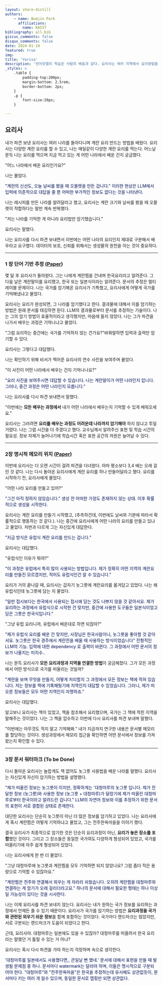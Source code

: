 ```yaml
---
layout: share-distill
authors: 
    - name: Bumjin Park
      affiliations:
        name: KAIST
bibliography: all.bib
giscus_comments: false
disqus_comments: false
date: 2024-01-10
featured: true
img: 
title: 'Yorisa'
description: '언어모델의 학습은 사람의 배움과 같다. 요리사는 여러 지역에서 요리방법을 배워온다. 비슷하게 LLM도 문서에서 컨텐츠를 배운다. 이 글은 LLM에 대한 배움의 비유이며, 연구 방향성을 나타내기 위해 작성된 단편 소설이다.'
_styles: >
    .table {
        padding-top:200px;
        margin-bottom: 2.5rem;
        border-bottom: 2px;
    }
    .p {
        font-size:20px;
    }

---
```


## 요리사 

내가 파견 보낸 요리사는 여러 나라를 돌아다니며 계란 요리 만드는 방법을 배웠다. 
요리사는 다양한 계란 요리를 할 수 있고, 나는 매일같이 다양한 계란 요리를 먹는다. 
어느날 문득 나는 요리를 먹으며 지금 먹고 있는 게 어떤 나라에서 배운 건지 궁금했다.  

"어느 나라에서 배운 요리인가요?"

나는 물었다. 

<p style="color:#001155">
"계란의 신선도, 오늘 날씨를 봤을 때 오믈렛을 만든 겁니다." <d-footnote>이러한 현상은 LLM에서 입력에 의존적으로 대답을 줄 뿐 어떠한 부가적인 정보도 없다는 것을 나타낸다.  </d-footnote>
</p>

나는 레시피를 만든 나라를 알려달라고 했고, 요리사는 계란 크기와 날씨를 봤을 때 오믈렛이 적합하다는 말만 계속 반복했다. 

"저는 나라를 기억한 게 아니라 요리법만 암기했습니다." 

요리사는 말했다.

나는 요리사를 다시 파견 보내면서 이번에는 어떤 나라의 요리인지 제대로 구분해서 배우라고 요구했다. <d-footnote>데이터의 보호, 신뢰를 위해서는 생성물의 원천을 아는 것이 중요하다.  </d-footnote>

---

###  1 장 단어 기반 추정 ([Paper](https://drive.google.com/file/d/1-5UYdrs0gPmRHS7Bn2PxF5aghgLVI9oC/view?usp=drive_link))

몇 달 후 요리사가 돌아왔다. 그는 나에게 계란찜을 건내며 한국요리라고 알려준다.
그 다음 날은 계란말이를 요리했고, 한국 또는 일본식이라는 알려준다.  <d-footnote> 문서의 추정은 멀티레이블 문제이다.</d-footnote> 
나는 국가를 암기해온 요리사가 기특했고, 요리사에게 어떻게 국가를 기억해냈냐고 물었다.

요리사는 요리가 완성되면, 그 나라를 암기했다고 한다.<d-footnote> 결과물에 대해서 이를 암기하는 방법은 원래 문서를 태깅하면 된다. LLM의 결과물로부터 문서를 추정하는 기술이다.</d-footnote> 
나는 그의 암기 방법이 효율적이라고 생각했지만, 마음에 들지 않았다. 나는 그가 파견을 나가서 배우는 과정은 기억나냐고 물었다.

"그럼 요리하는 중간에는 국가를 기억하지 않는 건가요?"<d-footnote>바꿔말하면 입력과 출력만 암기할 수 있다.</d-footnote>  

요리사는 그렇다고 대답했다. 

나는 확인하기 위해 비서가 찍어준 요리사의 연수 사진을 보여주며 물었다. 

"이 사진이 어떤 나라에서 배우는 건지 기억나나요?"

<p style="color:#001155">
"요리 사진을 보여주시면 대답할 수 있습니다. 나는 계란말이가 어떤 나라인지 압니다. 그러나, 중간 과정은 어떤 나라인지 모릅니다."
</p>

나는 요리사를 다시 파견 보내면서 말했다. 

"이번에는 **모든 배우는 과정에서** 내가 어떤 나라에서 배우는지 기억할 수 있게 배워오세요." 

요리사는 그러려면 **요리를 배우는 과정도 어려운데 나라까지 암기해야** 하지 않냐고 투덜거렸다.
나는 그럼 시간을 더 주겠다고 했다. <d-footnote>교수님께서 알려주신 표현 및 학습 시간의 필요성. 정보 자체가 늘어나기에 학습시간 혹은 표현 공간의 차원은 늘어날 수 있다.</d-footnote>

---

### 2장 명시적 메모리 위치 ([Paper](https://drive.google.com/file/d/18inJYgMBN5MPDH01TyF9mvvmKHtZ75Uh/view?usp=drive_link))

이번에 요리사는 더 오랜 시간이 걸려 파견을 다녀왔다. 아마 평소보다 3,4 배는 오래 걸린 것 같다. 
나는 다시 돌아온 요리사에게 계란 요리를 하나 만들어달라고 했다. 
요리를 시작하기 전, 요리사에게 물었다. 

"어떤 나라 요리를 만들고 있어?"

<p style="color:#001155">
"그건 아직 정하지 않았습니다."  <d-footnote>생성 전 어떠한 가정도 존재하지 않는 상태. 이후 확률적으로 생성을 시작한다.</d-footnote>
</p>

요리사는 계란 요리를 만들기 시작했고, (추측하건데, 이번에도 날씨와 기분에 따라서 확률적으로 행동하는 것 같다.).
나는 중간에 요리사에게 어떤 나라의 요리를 만들고 있냐고 물었다. 
저번과 다르게 그는 자신있게 대답한다. 

<p style="color:#001155">
"지금 방식은 유럽식 계란 요리를 만드는 겁니다." 
</p>

요리사는 대답했다. 

"유럽식인 이유가 뭐야?"

<p style="color:#001155">
"이 과정은 유럽에서 특히 많이 사용되는 방법입니다. 제가 정확히 어떤 지역의 계란요리를 만들진 모르겠지만, 
적어도 유럽식인건 알 수 있습니다."
</p>

요리가 거의 끝나갈 때, 요리사는 갑자기 놋그릇에 계란요리를 옮겨담고 있었다. 
나는 왜 유럽식인데 놋그릇에 담는 지 물었다. 

<p style="color:#001155">
"일반 접시보다는 한국에서 사용되는 접시에 담는 것도 나쁘지 않을 것 같아서요. 
제가 요리하는 과정에서 유럽식으로 시작한 건 맞지만, 중간에 사용한 도구들은 일본식이었고 
담은 그릇은 한국식입니다."
</p>

"그냥 유럽 요리니까, 유럽에서 배운대로 하면 되잖아?" 

<p style="color:#001155">
"제가 유럽식 요리를 배운 건 맞지만, 사장님은 한국사람이니, 놋그릇을 좋아할 것 같아서요.
놋그릇은 한국 경주에서 계란전을 배울 때 사용하는 방식이었습니다"  <d-footnote>전형적인 LLM의 기능. 입력에 대한 dependency 로 출력이 바뀐다. 그 과정에서 어떤 문서의 정보가 나올지는 미지수.</d-footnote>.
</p>

나는 문득 요리사가 **모든 요리과정과 지역을 연결한 방법**이 궁금해졌다. 
그가 모든 과정에서 어떤 방식으로 국가를 떠올리는 것일까? 

<p style="color:#001155">
"계란을 보며 무엇을 만들지, 어떻게 처리할지 그 과정에서 모든 정보는 책에 적혀 있습니다. 
저는 정보를 책에 기록해뒀기에 지역인지 대답할 수 있었습니다.
그러니, 제가 떠오른 정보들은 모두 어떤 지역인지 자명하죠."
</p>

요리사는 대답했다. 

알고보니 요리사는 책이 있었고, 책을 참조해서 요리했으며, 
국가는 그 책에 적힌 지역을 말해주는 것이었다. 
나는 그 책을 압수하고 이번에 다시 요리사를 파견 보내며 말했다. 

"이번에는 아무것도 적지 말고 기억해봐." <d-footnote>내가 지금까지 연구한 내용은 문서별 메모리를 할당하는 것이다. 생성과정에서 메모리 접근을 확인하면 어떤 문서에서 정보를 가져왔는지 확인할 수 있다.</d-footnote>

---

### 3장 문서 워터마크  (To be Done)

다시 돌아온 요리사는 놀랍게도 책 없어도 놋그릇 사용법을 배운 나라를 말했다. 요리사는 자신있게 자신이 암기하는 방법을 설명했다. 

<p style="color:#001155">
"제가 떠올린 정보는 놋그릇이 이지만, 정확하게는 '대청마루의 놋그릇 입니다. 제가 전달한 정보 (놋그릇)와 사용한 정보 (놋그릇 + 대청마루)가 달랐기에 
제가 떠올린 대청마루로부터 한국이라고 알려드린 겁니다." <d-footnote>LLM의 자연어 정보와 이를 추정하기 위한 문서의 표현이 서로 결합된 상태로 존재한다.</d-footnote>
</p>

대단한 요리사는 단순히 놋그릇이 아닌 더 많은 정보를 암기하고 있었다. 
나는 요리사에게 혹시 계란찜은 어떻게 기억하냐고 물었고, 그는 전주한옥마을을 이야기 했다. 

결국 요리사가 최종적으로 암기한 것은 단순히 요리과정이 아닌, **요리가 놓은 장소를 포함**했던 것이다. 
그리고 그 장소들은 동일한 국가여도 다양하게 형성되어 있었고, 국가를 떠올리기에 아주 쉽게 형성되어 있었다. 

나는 요리사에게 한 번 더 물었다.

"그냥 대청마루에 놋그릇과 계란찜을 모두 기억하면 되지 않았나요? 그럼 좀더 적은 용량으로 기억할 수 있잖아요."

<p style="color:#001155">
"계란찜은 전주와 연결해서 외우는 게 차라리 쉬웠습니다. 오히려 계란찜을 대청마루와 연결하는 게 암기가 오래 걸리더라고요." <d-footnote>하나의 문서에 대해서 필요한 형태는 하나 이상일 가능성이 있다는 것을 시사한다. </d-footnote>
</p>

나는 이제 요리사를 파견 보내지 않는다. 
요리사는 내가 원하는 국가 정보를 요리하는 과정에서 언제든 줄 수 있기 때문이다. 
요리사가 국가를 암기하는 방법은 **요리과정을 국가와 관련된 외우기 쉬운 정보**를 함께 포함하는 것이었다. 
국가마다 랜드마크는 많았지만, 서로 구분되는 랜드마크가 도움이 되었다고 한다. 

근데, 요리사야. 대청마루는 일본에도 있을 수 있잖아? 대청마루를 떠올려서 한국 요리라는 말했던 거 틀릴 수 있는 거 아냐?

요리사는 혹시 다시 파견을 가야 하는지 걱정하며 속으로 생각한다. 
<p style="color:#001155">
'대청마루를 일본에서도 사용했다면,, 큰일날 뻔 했네.' <d-footnote>문서에 대해서 표현을 만들 때 발생될 문제점 중 하나. 문서마다 watermark는 달라야 하며, 이들은 명시적으로 구분되어야 한다. "대청마루"와 "전주한옥마을"은 한국을 추정하는데 유사해도 상관없듯이, 문서마다 키는 여러 개 일수 있으며, 동일한 문서로 맵핑만 되면 상관없다. </d-footnote>
</p>